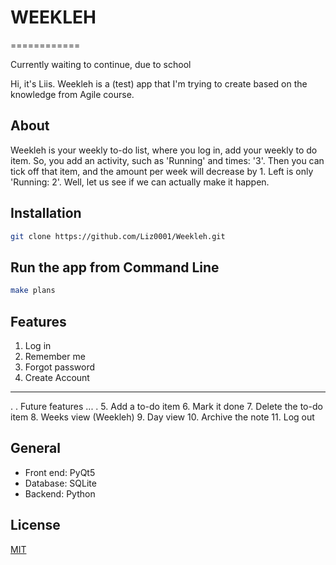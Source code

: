 # WEEKLEH
============


Currently waiting to continue, due to school


Hi, it's Liis.
Weekleh is a (test) app that I'm trying to create based on the knowledge from Agile course.




## About

Weekleh is your weekly to-do list,
where you log in, add your weekly to do item.
So, you add an activity, such as 'Running' and times: '3'.
Then you can tick off that item, and the amount per week will decrease by 1.
Left is only 'Running: 2'.
Well, let us see if we can actually make it happen.




## Installation

```bash
git clone https://github.com/Liz0001/Weekleh.git
```




## Run the app from Command Line

```bash
make plans
```




## Features

1. Log in
2. Remember me
3. Forgot password
4. Create Account
-----
.
.
Future features ...
.
5. Add a to-do item
6. Mark it done
7. Delete the to-do item
8. Weeks view (Weekleh)
9. Day view
10. Archive the note
11. Log out




## General

- Front end: PyQt5
- Database: SQLite
- Backend: Python




## License

[MIT](https://github.com/Liz0001/Weekleh/blob/main/LICENCE.MD)
